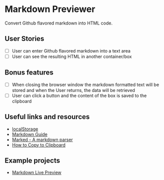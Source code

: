# Markdown Previewer

Convert Github flavored markdown into HTML code.

## User Stories

-   [ ] User can enter Github flavored markdown into a text area
-   [ ] User can see the resulting HTML in another container/box

## Bonus features

-   [ ] When closing the browser window the markdown formatted text will be stored and when the User returns, the data will be retrieved
-   [ ] User can click a button and the content of the box is saved to the clipboard

## Useful links and resources

-   [localStorage](https://developer.mozilla.org/en-US/docs/Web/API/Window/localStorage)
-   [Markdown Guide](https://www.markdownguide.org/basic-syntax/)
-   [Marked - A markdown parser](https://github.com/markedjs/marked)
-   [How to Copy to Clipboard](https://www.w3schools.com/howto/howto_js_copy_clipboard.asp)

## Example projects

-   [Markdown Live Preview](https://markdownlivepreview.com/)
